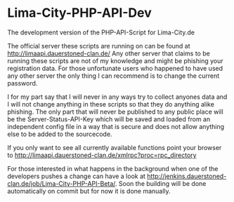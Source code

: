 Lima-City-PHP-API-Dev
=====================

The development version of the PHP-API-Script for Lima-City.de

The official server these scripts are running on can be found at http://limaapi.dauerstoned-clan.de/
Any other server that claims to be running these scripts are not of my knowledge and might be phishing your registration data.
For those unfortunate users who happened to have used any other server the only thing I can recommend is to change the current password.

I for my part say that I will never in any ways try to collect anyones data and I will not change anything in these scripts so that they do anything alike phishing.
The only part that will never be published to any public place will be the Server-Status-API-Key which will be saved and loaded from an independent config file in a way that is secure and does not allow anything else to be added to the sourcecode.

If you only want to see all currently available functions point your browser to http://limaapi.dauerstoned-clan.de/xmlrpc?proc=rpc_directory

For those interested in what happens in the background when one of the developers pushes a change can have a look at http://jenkins.dauerstoned-clan.de/job/Lima-City-PHP-API-Beta/. Soon the building will be done automatically on commit but for now it is done manually.
